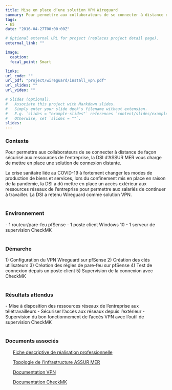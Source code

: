 ```yaml
---
title: Mise en place d’une solution VPN Wireguard
summary: Pour permettre aux collaborateurs de se connecter à distance de façon sécurisé aux ressources de l'entreprise, la DSI d'ASSUR MER vous charge de mettre en place une solution de connexion distante.
tags:
- E5
date: "2016-04-27T00:00:00Z"

# Optional external URL for project (replaces project detail page).
external_link: ""

image:
  caption: 
  focal_point: Smart

links:
url_code: ""
url_pdf: "project/wireguard/install_vpn.pdf"
url_slides: ""
url_video: ""

# Slides (optional).
#   Associate this project with Markdown slides.
#   Simply enter your slide deck's filename without extension.
#   E.g. `slides = "example-slides"` references `content/slides/example-slides.md`.
#   Otherwise, set `slides = ""`.
slides:
---
```


<h3>Contexte</h3>

Pour permettre aux collaborateurs de se connecter à distance de façon sécurisé aux ressources de l'entreprise, la DSI d'ASSUR MER vous charge de mettre en place une solution de connexion distante.

La crise sanitaire liée au COVID-19 à fortement changer les modes de production de biens et services, lors du confinement mis en place en raison de la pandémie, la DSI a dû mettre en place un accès extérieur aux ressources réseaux de l’entreprise pour permettre aux salariés de continuer à travailler. La DSI a retenu Wireguard comme solution VPN.
<br>
<br>
<h3>Environnement</h3>
- 1 routeur/pare-feu pfSense
- 1 poste client Windows 10
- 1 serveur de supervision CheckMK
<br>
<br>
<h3>Démarche</h3>
1)	Configuration du VPN Wireguard sur pfSense
2)	Création des clés utilisateurs
3)	Création des règles de pare-feu sur pfSense
4)	Test de connexion depuis un poste client
5)	Supervision de la connexion avec CheckMK
<br>
<br>
<h3>Résultats attendus</h3>
-	Mise à disposition des ressources réseaux de l’entreprise aux télétravailleurs
-	Sécuriser l’accès aux réseaux depuis l’extérieur
-	Supervision du bon fonctionnement de l’accès VPN avec l’outil de supervision CheckMK
<br>
<br>
<h3>Documents associés</h3>
<ul><a href="E5-DOCKER.pdf">Fiche descriptive de réalisation professionnelle</a></ul>
<ul><a href="topologie_assurmer.pdf">Topologie de l'infrastructure ASSUR MER</a></ul>
<ul><a href="doc_e5_wireguard.pdf">Documentation VPN</a></ul>
<ul><a href="doc_e5_checkmk.pdf">Documentation CheckMK</a></ul>